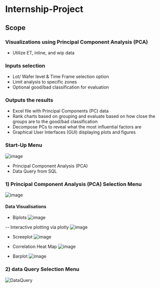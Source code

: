 # Internship-Project
## Scope

### Visualizations using Principal Component Analysis (PCA)
- Utilize ET, inline, and wip data
### Inputs selection 
- Lot/ Wafer level & Time Frame selection option
- Limit analysis to specific zones
- Optional good/bad classification for evaluation
### Outputs the results
- Excel file with Principal Components (PC) data
- Rank charts based on grouping and evaluate based on how close the groups are to the good/bad classification
- Decompose PCs to reveal what the most influential factors are
- Graphical User Interfaces (GUI) displaying plots and figures

### Start-Up Menu
![image](https://user-images.githubusercontent.com/101123246/157920755-d9be1f7e-9dd4-4482-9c5d-bebda49ee011.png)

- Principal Component Analysis (PCA)
- Data Query from SQL

### 1) Principal Component Analysis (PCA) Selection Menu
![image](https://user-images.githubusercontent.com/101123246/157920046-4c3c5564-f71d-47b2-9824-be1b158ec799.png)

#### Data Visualisations
- Biplots
![image](https://user-images.githubusercontent.com/101123246/157922530-742d6a36-0fcf-40e1-9203-19e34bc5434c.png)

-- Interactive plotting via plotly
![image](https://user-images.githubusercontent.com/101123246/157922687-27bba137-2117-454f-9484-91e0bc4915f7.png)

- Screeplot
![image](https://user-images.githubusercontent.com/101123246/157923102-b4a9c034-8fd2-4216-83f4-dcb2d30be6dd.png)

- Correlation Heat Map
![image](https://user-images.githubusercontent.com/101123246/157922867-44374702-2415-4408-892d-b30641f931cf.png)

- Barplot
![image](https://user-images.githubusercontent.com/101123246/157923022-b9307289-1606-41cb-8d57-2b3dd918d91f.png)

### 2) data Query Selection Menu
![DataQuery](https://user-images.githubusercontent.com/101123246/157922439-37f6af48-2044-4b95-86e8-6f7f5bd3c277.png)


